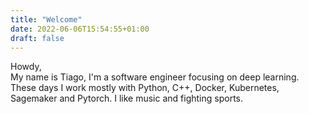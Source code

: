 ```yaml
---
title: "Welcome"
date: 2022-06-06T15:54:55+01:00
draft: false
---
```


Howdy,
<br>My name is Tiago, I'm a software engineer focusing on deep learning. </br>
These days I work mostly with Python, C++, Docker, Kubernetes, Sagemaker and Pytorch.
I like music and fighting sports.

